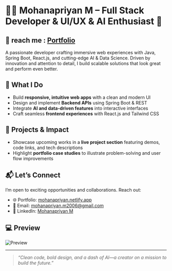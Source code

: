 # 👨‍💻 Mohanapriyan M – Full Stack Developer & UI/UX & AI Enthusiast 🚀

##  🔗 reach me : [Portfolio](https://mohanapriyan.netlify.app/)

A passionate developer crafting immersive web experiences with Java, Spring Boot, React.js, and cutting-edge AI & Data Science. Driven by innovation and attention to detail, I build scalable solutions that look great and perform even better.

## 🔧 What I Do
- Build **responsive, intuitive web apps** with a clean and modern UI
- Design and implement **Backend APIs** using Spring Boot & REST
- Integrate **AI and data-driven features** into interactive interfaces
- Craft seamless **frontend experiences** with React.js and Tailwind CSS

## 💼 Projects & Impact
- Showcase upcoming works in a **live project section** featuring demos, code links, and tech descriptions
- Highlight **portfolio case studies** to illustrate problem-solving and user flow improvements

## 📬 Let’s Connect
I’m open to exciting opportunities and collaborations. Reach out:
- 🌐 Portfolio: [mohanapriyan.netlify.app](https://mohanapriyan.netlify.app/)
- 📧 Email: mohanapriyan.m2006@gmail.com
- 🤝 LinkedIn: [Mohanapriyan M](https://www.linkedin.com/in/mohanapriyan-m2006/)

## 💻 Preview
![Preview](./screenshots/preview.gif)

---

> *“Clean code, bold design, and a dash of AI—a creator on a mission to build the future.”*
